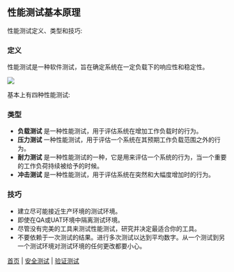 ## 性能测试基本原理

性能测试定义、类型和技巧:


### 定义

性能测试是一种软件测试，旨在确定系统在一定负载下的响应性和稳定性。

![](http://softwaretestingfundamentals.com/wp-content/uploads/2013/07/performance_testing.png)

基本上有四种性能测试:

### 类型

- **负载测试** 是一种性能测试，用于评估系统在增加工作负载时的行为。
- **压力测试** 一种性能测试，用于评估一个系统在其预期工作负载范围之外的行为。
- **耐力测试** 是一种性能测试的一种，它是用来评估一个系统的行为，当一个重要的工作负荷持续被给予的时候。
- **冲击测试** 是一种性能测试，用于评估系统在突然和大幅度增加时的行为。

### 技巧

- 建立尽可能接近生产环境的测试环境。
- 即使在QA或UAT环境中隔离测试环境。
- 尽管没有完美的工具来测试性能测试，研究并决定最适合你的工具。
- 不要依赖于一次测试的结果。进行多次测试以达到平均数字。从一个测试到另一个测试环境对测试环境的任何更改都要小心。


[首页](index.md)  |  [安全测试](安全测试.md)  |  [验证测试](验证测试.md) 
